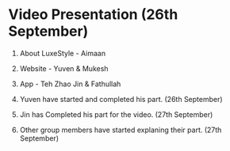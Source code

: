 # Video Presentation (26th September)

1. About LuxeStyle - Aimaan 
2. Website - Yuven & Mukesh 
3. App - Teh Zhao Jin & Fathullah

4. Yuven have started and completed his part. (26th September)
5. Jin has Completed his part for the video. (27th September)
6. Other group members have started explaning their part. (27th September)
